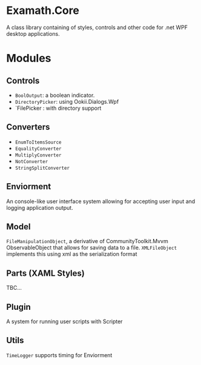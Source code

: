 # Examath.Core
A class library containing of styles, controls and other code for .net WPF desktop applications.

# Modules
## Controls
- `BoolOutput`: a boolean indicator.
- `DirectoryPicker`: using Ookii.Dialogs.Wpf
- `FilePicker : with directory support
## Converters
- `EnumToItemsSource`
- `EqualityConverter`
- `MultiplyConverter`
- `NotConverter`
- `StringSplitConverter`
## Enviorment
An console-like user interface system allowing for accepting user input and logging application output.
## Model
`FileManipulationObject`, a derivative of CommunityToolkit.Mvvm ObservableObject that allows for saving data to a file.
`XMLFileObject` implements this using xml as the serialization format
## Parts (XAML Styles)
TBC...
## Plugin
A system for running user scripts with Scripter
## Utils
`TimeLogger` supports timing for Enviorment
